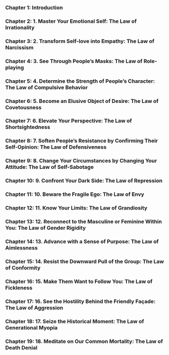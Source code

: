 ### Chapter 1: Introduction

### Chapter 2: 1. Master Your Emotional Self: The Law of Irrationality

### Chapter 3: 2. Transform Self-love into Empathy: The Law of Narcissism

### Chapter 4: 3. See Through People’s Masks: The Law of Role-playing

### Chapter 5: 4. Determine the Strength of People’s Character: The Law of Compulsive Behavior

### Chapter 6: 5. Become an Elusive Object of Desire: The Law of Covetousness

### Chapter 7: 6. Elevate Your Perspective: The Law of Shortsightedness

### Chapter 8: 7. Soften People’s Resistance by Confirming Their Self-Opinion: The Law of Defensiveness

### Chapter 9: 8. Change Your Circumstances by Changing Your Attitude: The Law of Self-Sabotage

### Chapter 10: 9. Confront Your Dark Side: The Law of Repression

### Chapter 11: 10. Beware the Fragile Ego: The Law of Envy

### Chapter 12: 11. Know Your Limits: The Law of Grandiosity

### Chapter 13: 12. Reconnect to the Masculine or Feminine Within You: The Law of Gender Rigidity

### Chapter 14: 13. Advance with a Sense of Purpose: The Law of Aimlessness

### Chapter 15: 14. Resist the Downward Pull of the Group: The Law of Conformity

### Chapter 16: 15. Make Them Want to Follow You: The Law of Fickleness

### Chapter 17: 16. See the Hostility Behind the Friendly Façade: The Law of Aggression

### Chapter 18: 17. Seize the Historical Moment: The Law of Generational Myopia

### Chapter 19: 18. Meditate on Our Common Mortality: The Law of Death Denial
